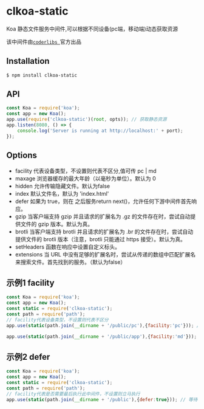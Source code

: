 # clkoa-static
Koa 静态文件服务中间件,可以根据不同设备(pc端，移动端)动态获取资源

该中间件由[`coderlibs `](http://coderlibs.com)官方出品

## Installation
```bash
$ npm install clkoa-static
```

## API

```js
const Koa = require('koa');
const app = new Koa();
app.use(require('clkoa-static')(root, opts)); // 获取静态资源
app.listen(8080, () => {
    console.log('Server is running at http://localhost:' + port);
});
```
## Options
- facility 代表设备类型，不设置则代表不区分,值可传 pc | md
- maxage 浏览器缓存的最大年龄（以毫秒为单位）。默认为 0
- hidden 允许传输隐藏文件。默认为false
- index 默认文件名，默认为 'index.html'
- defer 如果为 true，则在 之后服务return next()，允许任何下游中间件首先响应。
- gzip 当客户端支持 gzip 并且请求的扩展名为 .gz 的文件存在时，尝试自动提供文件的 gzip 版本。默认为真。
- brotli 当客户端支持 brotli 并且请求的扩展名为 .br 的文件存在时，尝试自动提供文件的 brotli 版本（注意，brotli 只能通过 https 接受）。默认为真。
- setHeaders 函数在响应中设置自定义标头。
- extensions 当 URL 中没有足够的扩展名时，尝试从传递的数组中匹配扩展名来搜索文件。首先找到的服务。（默认为false）

## 示例1 facility
```js
const Koa = require('koa');
const app = new Koa();
const static = require('clkoa-static');
const path = require('path');
// facility代表设备类型，不设置则代表不区分
app.use(static(path.join(__dirname + '/public/pc'),{facility:'pc'})); // 当设备为电脑端时(Personal Computer)获取端静态资源

app.use(static(path.join(__dirname + '/public/app'),{facility:'md'})); // 当设备为手机端时(Mobile Device)获取端静态资源

```
## 示例2 defer
```js
const Koa = require('koa');
const app = new Koa();
const static = require('clkoa-static');
const path = require('path');
// facility代表是否需要最后执行此中间件，不设置则立马执行
app.use(static(path.join(__dirname + '/public'),{defer:true})); // 等待其他中间件执行完后最后再加载当前中间件

```